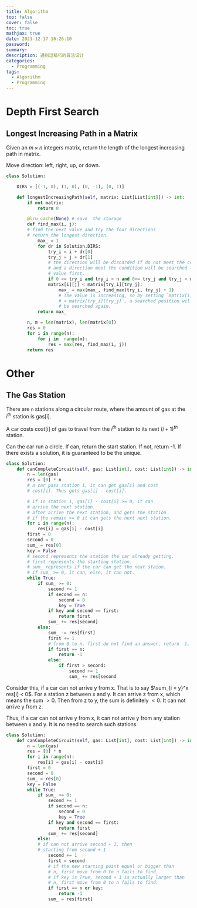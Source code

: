 ```yaml
---
title: Algorithm
top: false
cover: false
toc: true
mathjax: true
date: 2021-12-17 16:26:10
password:
summary:
description: 遇到过精巧的算法设计
categories:
  - Programming
tags:
  - Algorithm
  - Programming
---
```


# Depth First Search

## Longest Increasing Path in a Matrix

Given an $m \times n$ integers matrix, return the length of the longest
increasing path in matrix.

Move direction: left, right, up, or down.

```python
class Solution:

    DIRS = [(-1, 0), (1, 0), (0, -1), (0, 1)]

    def longestIncreasingPath(self, matrix: List[List[int]]) -> int:
        if not matrix:
            return 0

        @lru_cache(None) # save  the storage
        def find_max(i, j):
        # find the next value and try the four directions
        # return the longest direction.
            max_ = 1
            for dr in Solution.DIRS:
                try_i = i + dr[0]
                try_j = j + dr[1]
                # the direction will be discarded if do not meet the condition
                # and a direction meet the condition will be searched for the next
                # value first.
                if 0 <= try_i and try_i < n and 0<= try_j and try_j < m and \
                matrix[i][j] < matrix[try_i][try_j]:
                    max_ = max(max_, find_max(try_i, try_j) + 1)
                    # The value is increasing, so by setting `matrix[i][j] \
                    # < matrix[try_i][try_j]`, a searched position will never
                    # be searched again.
            return max_

        n, m = len(matrix), len(matrix[0])
        res = 0
        for i in range(n):
            for j in  range(m):
                res = max(res, find_max(i, j))
        return res

```

# Other

## The Gas Station

There are `n` stations along a circular route, where the amount of gas at the
$i^{th}$ station is gas[i].

A car costs cost[i] of gas to travel from the $i^{th}$ station to its next
$(i + 1)^{th}$ station.

Can the car run a circle. If can, return the start station. If not, return -1.
If there exists a solution, it is guaranteed to be the unique.

```python
class Solution:
    def canCompleteCircuit(self, gas: List[int], cost: List[int]) -> int
        n = len(gas)
        res = [0] * n
        # a car pass station i, it can get gas[i] and cost
        # cost[i]. Thus gets gas[i] - cost[i].

        # if in station i, gas[i] - cost[i] >= 0, it can
        # arrive the next station.
        # after arrive the next station, and gets the station
        # if the remain >= 0 it can gets the next next station.
        for i in range(n):
            res[i] = gas[i] - cost[i]
        first = 0
        second = 0
        sum_ = res[0]
        key = False
        # second represents the station the car already getting.
        # first represents the starting station.
        # sum_ represents if the car can get the next staion.
        # if sum_ >= 0, it can, else, it can not.
        while True:
            if sum_ >= 0:
                second += 1
                if second == n:
                    second = 0
                    key = True
                if key and second == first:
                    return first
                sum_ += res[second]
            else:
                sum_ -= res[first]
                first += 1
                # from 0 to n, first do not find an answer, return -1.
                if first == n:
                    return -1
                else:
                    if first > second:
                        second += 1
                        sum_ += res[second
```

Consider this, if a car can not arrive y from x. That is to say
$\sum_{i = y}^x res[i] < 0$. For a station z between x and y. It can arrive z
from x, which means the sum $> 0$. Then from z to y, the sum is definitely
$< 0$. It can not arrive y from z.

Thus, if a car can not arrive y from x, it can not arrive y from any station
between x and y. It is no need to search such stations.

```python
class Solution:
    def canCompleteCircuit(self, gas: List[int], cost: List[int]) -> int:
        n = len(gas)
        res = [0] * n
        for i in range(n):
            res[i] = gas[i] - cost[i]
        first = 0
        second = 0
        sum_ = res[0]
        key = False
        while True:
            if sum_ >= 0:
                second += 1
                if second == n:
                    second = 0
                    key = True
                if key and second == first:
                    return first
                sum_ += res[second]
            else:
            # if can not arrive second + 1, then
            # starting from second + 1
                second += 1
                first = second
                # if the new starting point equal or bigger than
                # n, first move from 0 to n fails to find.
                # if key is True, second + 1 is actually larger than
                # n, first move from 0 to n fails to find.
                if first == n or key:
                    return -1
                sum_ = res[first]
```

